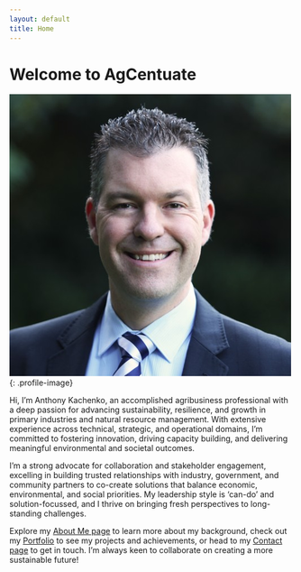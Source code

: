 ```yaml
---
layout: default
title: Home
---
```


# Welcome to AgCentuate

![Anthony Kachenko Portrait](/assets/images/portrait.png "Anthony Kachenko Portrait"){: .profile-image}

Hi, I’m Anthony Kachenko, an accomplished agribusiness professional with a deep passion for advancing sustainability, resilience, and growth in primary industries and natural resource management. With extensive experience across technical, strategic, and operational domains, I’m committed to fostering innovation, driving capacity building, and delivering meaningful environmental and societal outcomes.

I’m a strong advocate for collaboration and stakeholder engagement, excelling in building trusted relationships with industry, government, and community partners to co-create solutions that balance economic, environmental, and social priorities. My leadership style is ‘can-do’ and solution-focussed, and I thrive on bringing fresh perspectives to long-standing challenges.

Explore my [About Me page](/about/) to learn more about my background, check out my [Portfolio](/portfolio/) to see my projects and achievements, or head to my [Contact page](/contact/) to get in touch. I’m always keen to collaborate on creating a more sustainable future!